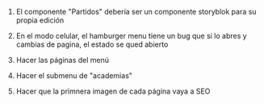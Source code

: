 1. El componente "Partidos" debería ser un componente storyblok para
su propia edición

2. En el modo celular, el hamburger menu tiene un bug que si lo abres 
y cambias de pagina, el estado se qued abierto

3. Hacer las páginas del menú

4. Hacer el submenu de "academias"

5. Hacer que la primnera imagen de cada página vaya a SEO